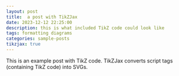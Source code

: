 ```yaml
---
layout: post
title:  a post with TikZJax
date: 2023-12-12 22:25:00
description: this is what included TikZ code could look like
tags: formatting diagrams
categories: sample-posts
tikzjax: true
---
```

This is an example post with TikZ code. TikZJax converts script tags (containing TikZ code) into SVGs.

<script type="text/tikz">
\begin{tikzpicture}
    \draw[red,fill=black!60!red] (0,0) circle [radius=1.5];
    \draw[green,fill=black!60!green] (0,0) circle [x radius=1.5cm, y radius=10mm];
    \draw[blue,fill=black!60!blue] (0,0) circle [x radius=1cm, y radius=5mm, rotate=30];
\end{tikzpicture}
</script>

<script type="text/tikz">
\begin{tikzpicture}[domain=0:4]
    \draw[very thin,color=lightgray] (-0.1,-1.1) grid (3.9,3.9);  % Changed to light gray
    \draw[->,color=white] (-0.2,0) -- (4.2,0) node[right] {$x$}; % Changed arrow color to white
    \draw[->,color=white] (0,-1.2) -- (0,4.2) node[above] {$f(x)$}; % Changed arrow color to white
    \draw[color=yellow]    plot (\x,\x)             node[right] {$f(x) =x$}; % Changed to yellow
    \draw[color=cyan]   plot (\x,{sin(\x r)})    node[right] {$f(x) = \sin x$}; % Changed to cyan
    \draw[color=lime] plot (\x,{0.05*exp(\x)}) node[right] {$f(x) = \frac{1}{20} \mathrm e^x$}; % Changed to lime
\end{tikzpicture}
</script>

